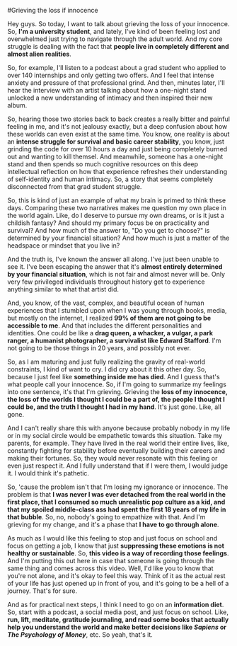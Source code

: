 #Grieving the loss if innocence

Hey guys. So today, I want to talk about grieving the loss of your innocence. So, **I'm a university student**, and lately, I've kind of been feeling lost and overwhelmed just trying to navigate through the adult world. And my core struggle is dealing with the fact that **people live in completely different and almost alien realities**.

So, for example, I'll listen to a podcast about a grad student who applied to over 140 internships and only getting two offers. And I feel that intense anxiety and pressure of that professional grind. And then, minutes later, I'll hear the interview with an artist talking about how a one-night stand unlocked a new understanding of intimacy and then inspired their new album.

So, hearing those two stories back to back creates a really bitter and painful feeling in me, and it's not jealousy exactly, but a deep confusion about how these worlds can even exist at the same time. You know, one reality is about an **intense struggle for survival and basic career stability**, you know, just grinding the code for over 10 hours a day and just being completely burned out and wanting to kill themsel. And meanwhile, someone has a one-night stand and then spends so much cognitive resources on this deep intellectual reflection on how that experience refreshes their understanding of self-identity and human intimacy. So, a story that seems completely disconnected from that grad student struggle.

So, this is kind of just an example of what my brain is primed to think these days. Comparing these two narratives makes me question my own place in the world again. Like, do I deserve to pursue my own dreams, or is it just a childish fantasy? And should my primary focus be on practicality and survival? And how much of the answer to, "Do you get to choose?" is determined by your financial situation? And how much is just a matter of the headspace or mindset that you live in?

And the truth is, I've known the answer all along. I've just been unable to see it. I've been escaping the answer that it's **almost entirely determined by your financial situation**, which is not fair and almost never will be. Only very few privileged individuals throughout history get to experience anything similar to what that artist did.

And, you know, of the vast, complex, and beautiful ocean of human experiences that I stumbled upon when I was young through books, media, but mostly on the internet, I realized **99% of them are not going to be accessible to me**. And that includes the different personalities and identities. One could be like a **drag queen, a whacker, a vulgar, a park ranger, a humanist photographer, a survivalist like Edward Stafford**. I'm not going to be those things in 20 years, and possibly not ever.

So, as I am maturing and just fully realizing the gravity of real-world constraints, I kind of want to cry. I did cry about it this other day. So, because I just feel like **something inside me has died**. And I guess that's what people call your innocence. So, if I'm going to summarize my feelings into one sentence, it's that I'm grieving. Grieving the **loss of my innocence, the loss of the worlds I thought I could be a part of, the people I thought I could be, and the truth I thought I had in my hand**. It's just gone. Like, all gone.

And I can't really share this with anyone because probably nobody in my life or in my social circle would be empathetic towards this situation. Take my parents, for example. They have lived in the real world their entire lives, like, constantly fighting for stability before eventually building their careers and making their fortunes. So, they would never resonate with this feeling or even just respect it. And I fully understand that if I were them, I would judge it. I would think it's pathetic.

So, 'cause the problem isn't that I'm losing my ignorance or innocence. The problem is that **I was never I was ever detached from the real world in the first place, that I consumed so much unrealistic pop culture as a kid, and that my spoiled middle-class ass had spent the first 18 years of my life in that bubble**. So, no, nobody's going to empathize with that. And I'm grieving for my change, and it's a phase that **I have to go through alone**.

As much as I would like this feeling to stop and just focus on school and focus on getting a job, I know that just **suppressing these emotions is not healthy or sustainable**. So, **this video is a way of recording those feelings**. And I'm putting this out here in case that someone is going through the same thing and comes across this video. Well, I'd like you to know that you're not alone, and it's okay to feel this way. Think of it as the actual rest of your life has just opened up in front of you, and it's going to be a hell of a journey. That's for sure.

And as for practical next steps, I think I need to go on an **information diet**. So, start with a podcast, a social media post, and just focus on school. Like, **run, lift, meditate, gratitude journaling, and read some books that actually help you understand the world and make better decisions like *Sapiens* or *The Psychology of Money***, etc. So yeah, that's it.
